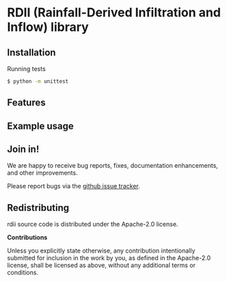 # RDII (Rainfall-Derived Infiltration and Inflow) library

## Installation

Running tests

```bash
$ python -m unittest
```

## Features

## Example usage

## Join in!

We are happy to receive bug reports, fixes, documentation enhancements,
and other improvements.

Please report bugs via the
[github issue tracker](https://github.com/klangner/rdii/issues).


## Redistributing

rdii source code is distributed under the Apache-2.0 license.


**Contributions**

Unless you explicitly state otherwise, any contribution intentionally submitted
for inclusion in the work by you, as defined in the Apache-2.0 license, shall be
licensed as above, without any additional terms or conditions.